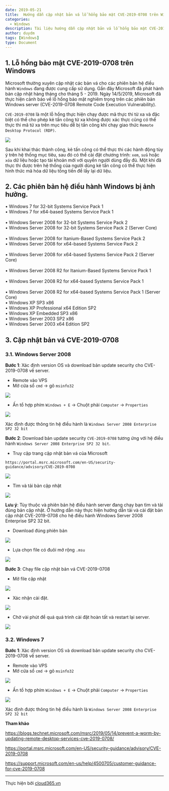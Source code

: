 ```yaml
---
date: 2019-05-21
title:  Hướng dẫn cập nhật bản vá lỗ hổng bảo mật CVE-2019-0708 trên Windows.
categories:
  - Windows
description: Tài liệu hướng dẫn cập nhật bản vá lỗ hổng bảo mật CVE-2019-0708 trên hệ điều hành Windows
author: duydm
tags: [Windows]
type: Document
---
```


## 1. Lỗ hổng bảo mật CVE-2019-0708 trên Windows

Microsoft thường xuyên cập nhật các bản vá cho các phiên bản hệ điều hành `Windows` đang được cung cấp sử dụng. Gần đây Microsoft đã phát hành bản cập nhật hàng tháng cho tháng 5 - 2019. Ngày 14/5/2019, Microsoft đã thực hiện cảnh báo về lỗ hổng bảo mật nghiêm trọng trên các phiên bản Windows server (CVE-2019-0708 Remote Code Execution Vulnerability). 

`CVE-2019-0708` là một lỗ hổng thực hiện chạy được mã thực thi từ xa và đặc biệt có thể cho phép kẻ tấn công từ xa không được xác thực cũng có thể thực thi mã từ xa trên mục tiêu dễ bị tấn công khi chạy giao thức `Remote Desktop Protocol (RDP)`.

![](/images/img-cve-2019-0708/cve1.jpg)

Sau khi khai thác thành công, kẻ tấn công có thể thực thi các hành động tùy ý trên hệ thống mục tiêu, sau đó có thể cài đặt chương trình: `xem`, `sửa` hoặc `xóa` dữ liệu hoặc tạo tài khoản mới với quyền người dùng đầy đủ. Một khi đã thực thi được trên hệ thống của người dùng kẻ tấn công có thể thực hiện hình thức mã hóa dữ liệu tống tiến để lấy lại dữ liệu.

## 2. Các phiên bản hệ điều hành Windows bị ảnh hưởng.

• Windows 7 for 32-bit Systems Service Pack 1 <br>
• Windows 7 for x64-based Systems Service Pack 1 <br>	
• Windows Server 2008 for 32-bit Systems Service Pack 2 <br>
• Windows Server 2008 for 32-bit Systems Service Pack 2 (Server Core) <br>		
• Windows Server 2008 for Itanium-Based Systems Service Pack 2 <br>
• Windows Server 2008 for x64-based Systems Service Pack 2	<br>	
• Windows Server 2008 for x64-based Systems Service Pack 2 (Server Core) <br>	
• Windows Server 2008 R2 for Itanium-Based Systems Service Pack 1 <br>	
• Windows Server 2008 R2 for x64-based Systems Service Pack 1 <br>		
• Windows Server 2008 R2 for x64-based Systems Service Pack 1 (Server Core) <br>
• Windows XP SP3 x86 <br>
• Windows XP Professional x64 Edition SP2 <br>
• Windows XP Embedded SP3 x86 <br>
• Windows Server 2003 SP2 x86 <br>
• Windows Server 2003 x64 Edition SP2 <br>

## 3. Cập nhật bản vá CVE-2019-0708

### 3.1. Windows Server 2008

**Bước 1**: Xác định version OS và download bản update security cho CVE-2019-0708 về server.

+ Remote vào VPS<br>
+ Mở cửa sổ `cmd` -> gõ `msinfo32`

![](/images/img-cve-2019-0708/Screenshot_1568.png)

+ Ấn tổ hợp phím `Windows + E` -> Chuột phải `Computer` -> `Properties`

![](/images/img-cve-2019-0708/Screenshot_1569.png)

Xác định được thông tin hệ điều hành là `Windows Server 2008 Enterprise SP2 32 bit`

**Bước 2**: Download bản update security `CVE-2019-0708` tương ứng với hệ điều hành `Windows Server 2008 Enterprise SP2 32 bit`.

+ Truy cập trang cập nhật bản vá của Microsoft

```
https://portal.msrc.microsoft.com/en-US/security-guidance/advisory/CVE-2019-0708
```

![](/images/img-cve-2019-0708/Screenshot_1570.png)

+ Tìm và tải bản cập nhật

![](/images/img-cve-2019-0708/Screenshot_1571.png)

**Lưu ý**: Tùy thuộc và phiên bản hệ điều hành server đang chạy bạn tìm và tải đúng bản cập nhật. Ở hướng dẫn này thực hiện hướng dẫn tải và cài đặt bản cập nhật CVE-2019-0708 cho hệ điều hành Windows Server 2008 Enterprise SP2 32 bit.

+ Download đúng phiên bản

![](/images/img-cve-2019-0708/Screenshot_1572.png)

+ Lựa chọn file có đuôi mở rộng `.msu`

![](/images/img-cve-2019-0708/Screenshot_1573.png)

**Bước 3**: Chạy file cập nhật bản vá CVE-2019-0708

+ Mở file cập nhật

![](/images/img-cve-2019-0708/Screenshot_1574.png)

+ Xác nhận cài đặt.

![](/images/img-cve-2019-0708/Screenshot_1575.png)

+ Chờ vài phút để quá quá trình cài đặt hoàn tất và restart lại server.

![](/images/img-cve-2019-0708/Screenshot_1576.png)

### 3.2. Windows 7

**Bước 1**: Xác định version OS và download bản update security cho CVE-2019-0708 về server.

+ Remote vào VPS<br>
+ Mở cửa sổ `cmd` -> gõ `msinfo32`

![](/images/img-cve-2019-0708/Screenshot_1568.png)

+ Ấn tổ hợp phím `Windows + E` -> Chuột phải `Computer` -> `Properties`

![](/images/img-cve-2019-0708/Screenshot_1569.png)

Xác định được thông tin hệ điều hành là `Windows Server 2008 Enterprise SP2 32 bit`




**Tham khảo**

https://blogs.technet.microsoft.com/msrc/2019/05/14/prevent-a-worm-by-updating-remote-desktop-services-cve-2019-0708/

https://portal.msrc.microsoft.com/en-US/security-guidance/advisory/CVE-2019-0708

https://support.microsoft.com/en-us/help/4500705/customer-guidance-for-cve-2019-0708

---
Thực hiện bởi <a href="https://cloud365.vn/" target="_blank">cloud365.vn</a>










